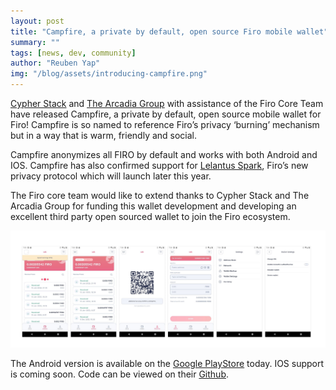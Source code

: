 ```yaml
---
layout: post
title: "Campfire, a private by default, open source Firo mobile wallet"
summary: ""
tags: [news, dev, community]
author: "Reuben Yap"
img: "/blog/assets/introducing-campfire.png"
---
```

[Cypher Stack](https://cypherstack.com/) and [The Arcadia Group](https://www.arcadiamgroup.com/) with assistance of the Firo Core Team have released Campfire, a private by default, open source mobile wallet for Firo! Campfire is so named to reference Firo’s privacy ‘burning’ mechanism but in a way that is warm, friendly and social.  

Campfire anonymizes all FIRO by default and works with both Android and IOS. Campfire has also confirmed support for [Lelantus Spark](https://firo.org/2021/08/24/presenting-lelantus-spark.html), Firo’s new privacy protocol which will launch later this year.  

The Firo core team would like to extend thanks to Cypher Stack and The Arcadia Group for funding this wallet development and developing an excellent third party open sourced wallet to join the Firo ecosystem.  

![](/blog/assets/campfirescreens.png)

The Android version is available on the [Google PlayStore](https://play.google.com/store/apps/details?id=com.cypherstack.campfire) today. IOS support is coming soon. Code can be viewed on their [Github](https://github.com/cypherstack/Campfire).  
